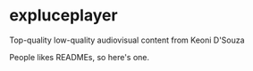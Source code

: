 # expluceplayer
Top-quality low-quality audiovisual content from Keoni D'Souza

People likes READMEs, so here's one.
